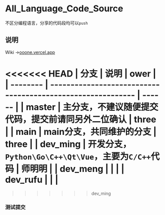 # All_Language_Code_Source

不区分编程语言，分享的代码段均可以`push`

## 说明

Wiki ->[ooone.vercel.app](https://ooone.vercel.app)

<<<<<<< HEAD
| 分支     | 说明                                                        | ower   |
| -------- | ----------------------------------------------------------- | ------ |
| master   | 主分支，不建议随便提交代码，提交前请同另外二位确认          | three  |
| main   	| main分支，共同维护的分支          | three  |
| dev_ming | 开发分支，`Python\Go\C++\Qt\Vue`，主要为`C/C++`代码 | 师明明 |
| dev_meng |                                                             |        |
| dev_rufu |                                                             |        |
=======
>>>>>>> dev_ming








### 测试提交
